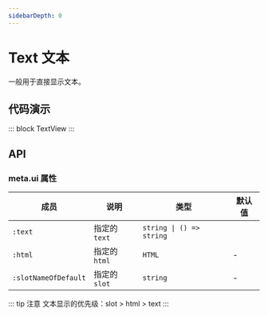 ```yaml
---
sidebarDepth: 0
---
```


# Text 文本

一般用于直接显示文本。

## 代码演示

::: block
TextView
:::

## API

### meta.ui 属性

| 成员                 | 说明          | 类型                     | 默认值 |
| -------------------- | ------------- | ------------------------ | ------ |
| `:text`              | 指定的 `text` | `string \| () => string` |        |
| `:html`              | 指定的 `html` | `HTML`                   | -      |
| `:slotNameOfDefault` | 指定的 `slot` | `string`                 | -      |

::: tip 注意
文本显示的优先级：slot > html > text
:::
